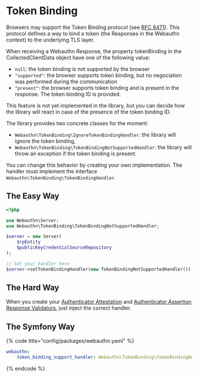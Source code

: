 # Token Binding

Browsers may support the Token Binding protocol \(see [RFC 8471](https://tools.ietf.org/html/rfc8471)\). This protocol defines a way to bind a token \(the Responses in the Webauthn context\) to the underlying TLS layer.

When receiving a Webauthn Response, the property tokenBinding in the CollectedClientData object have one of the following value:

* `null`: the token binding is not supported by the browser
* `"supported"`: the browser supports token binding, but no negociation was performed during the communication
* `"present"`: the browser supports token binding and is present in the response. The token binding ID is provided.

This feature is not yet implemented in the library, but you can decide how the library will react in case of the presence of the token binding ID.

The library provides two concrete classes for the moment:

* `Webauthn\TokenBinding\IgnoreTokenBindingHandler`: the library will ignore the token binding,
* `Webauthn\TokenBinding\TokenBindingNotSupportedHandler`: the library will throw an exception if the token binding is present.

You can change this behavior by creating your own implementation. The handler must implement the interface `Webauthn\TokenBinding\TokenBindingHandler`.

## The Easy Way

```php
<?php

use Webauthn\Server;
use Webauthn\TokenBinding\TokenBindingNotSupportedHandler;

$server = new Server(
    $rpEntity
    $publicKeyCredentialSourceRepository
);

// Set your handler here
$server->setTokenBindingHandler(new TokenBindingNotSupportedHandler());
```

## The Hard Way

When you create your [Authenticator Attestation](../the-webauthn-server/the-hard-way/#authenticator-attestation-response-validator) and [Authenticator Assertion Response Validators](../the-webauthn-server/the-hard-way/#authenticator-assertion-response-validator), just inject the correct handler.

## The Symfony Way

{% code title="config/packages/webauthn.yaml" %}
```yaml
webauthn:
    token_binding_support_handler: Webauthn\TokenBinding\TokenBindingNotSupportedHandler
```
{% endcode %}





